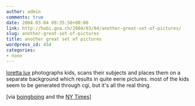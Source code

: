 ```yaml
---
author: admin
comments: true
date: 2004-03-04 09:35:58+00:00
link: http://habi.gna.ch/2004/03/04/another-great-set-of-pictures/
slug: another-great-set-of-pictures
title: another great set of pictures
wordpress_id: 454
categories:
- none
---
```


[loretta lux](http://www.yossimilogallery.com/lorettaLux/) photographs kids, scans their subjects and places them on a separate background which results in quite eerie pictures. most of the kids seem to be generated through cgi, but it's all the real thing.

[via [boingboing](http://boingboing.net/2004_03_01_archive.html#107833535780709911) and the [NY Times](http://www.nytimes.com/2004/02/29/arts/design/29WOOD.html?ex=1079335326&ei=1&en=fa0f958056f2bd37)]
